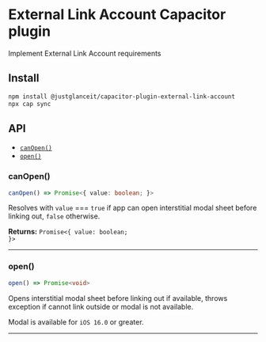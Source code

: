 # External Link Account Capacitor plugin

Implement External Link Account requirements

## Install

```bash
npm install @justglanceit/capacitor-plugin-external-link-account
npx cap sync
```

## API

<docgen-index>

- [`canOpen()`](#canopen)
- [`open()`](#open)

</docgen-index>

<docgen-api>
<!--Update the source file JSDoc comments and rerun docgen to update the docs below-->

### canOpen()

```typescript
canOpen() => Promise<{ value: boolean; }>
```

Resolves with `value` === `true` if app can open interstitial modal sheet before linking out, `false` otherwise.

**Returns:** <code>Promise&lt;{ value: boolean; }&gt;</code>

---

### open()

```typescript
open() => Promise<void>
```

Opens interstitial modal sheet before linking out if available,
throws exception if cannot link outside or modal is not available.

Modal is available for `iOS 16.0` or greater.

---

</docgen-api>
